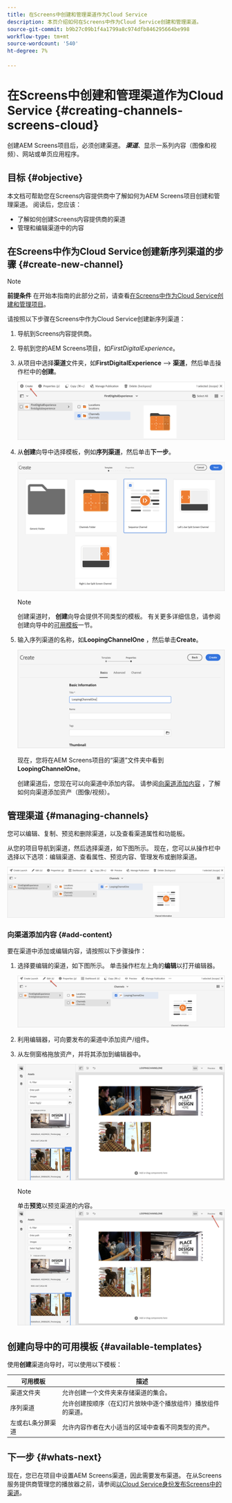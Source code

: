 ```yaml
---
title: 在Screens中创建和管理渠道作为Cloud Service
description: 本页介绍如何在Screens中作为Cloud Service创建和管理渠道。
source-git-commit: b9b27c09b1f4a1799a8c974dfb846295664be998
workflow-type: tm+mt
source-wordcount: '540'
ht-degree: 7%

---
```



# 在Screens中创建和管理渠道作为Cloud Service {#creating-channels-screens-cloud}

创建AEM Screens项目后，必须创建渠道。
***渠道***、显示一系列内容（图像和视频）、网站或单页应用程序。

## 目标 {#objective}

本文档可帮助您在Screens内容提供商中了解如何为AEM Screens项目创建和管理渠道。 阅读后，您应该：

* 了解如何创建Screens内容提供商的渠道
* 管理和编辑渠道中的内容

## 在Screens中作为Cloud Service创建新序列渠道的步骤 {#create-new-channel}

>[!NOTE]
>**前提条件**
>在开始本指南的此部分之前，请查看[在Screens中作为Cloud Service创建和管理项目](/help/screens-cloud/creating-content/creating-projects-screens-cloud.md)。

请按照以下步骤在Screens中作为Cloud Service创建新序列渠道：

1. 导航到Screens内容提供商。

1. 导航到您的AEM Screens项目，如&#x200B;*FirstDigitalExperience*。

1. 从项目中选择&#x200B;**渠道**&#x200B;文件夹，如&#x200B;**FirstDigitalExperience** —> **渠道**，然后单击操作栏中的&#x200B;**创建**。

   ![](/help/screens-cloud/assets/create-content/channel-create1.png)

1. 从&#x200B;**创建**&#x200B;向导中选择模板，例如&#x200B;**序列渠道**，然后单击&#x200B;**下一步**。

   ![](/help/screens-cloud/assets/create-content/channel-create2.png)
   >[!NOTE]
   > 创建渠道时， **创建**&#x200B;向导会提供不同类型的模板。 有关更多详细信息，请参阅创建向导中的[可用模板](#available-templates)一节。

1. 输入序列渠道的名称，如&#x200B;**LoopingChannelOne** ，然后单击&#x200B;**Create**。

   ![](/help/screens-cloud/assets/create-content/channel-create3.png)

   现在，您将在AEM Screens项目的“渠道”文件夹中看到&#x200B;**LoopingChannelOne**。

   创建渠道后，您现在可以向渠道中添加内容。 请参阅[向渠道添加内容](#add-content) ，了解如何向渠道添加资产（图像/视频）。

## 管理渠道 {#managing-channels}

您可以编辑、复制、预览和删除渠道，以及查看渠道属性和功能板。

从您的项目导航到渠道，然后选择渠道，如下图所示。 现在，您可以从操作栏中选择以下选项：编辑渠道、查看属性、预览内容、管理发布或删除渠道。

![](/help/screens-cloud/assets/create-content/channelprop1.png)

### 向渠道添加内容 {#add-content}

要在渠道中添加或编辑内容，请按照以下步骤操作：

1. 选择要编辑的渠道，如下图所示。 单击操作栏左上角的&#x200B;**编辑**&#x200B;以打开编辑器。

   ![](/help/screens-cloud/assets/create-content/edit-channel1.png)

1. 利用编辑器，可向要发布的渠道中添加资产/组件。

1. 从左侧窗格拖放资产，并将其添加到编辑器中。

   ![](/help/screens-cloud/assets/create-content/edit-channel2.png)

   >[!NOTE]
   >单击&#x200B;**预览**以预览渠道的内容。
   >![](/help/screens-cloud/assets/create-content/edit-channelpreview.png)

## 创建向导中的可用模板 {#available-templates}

使用&#x200B;**创建**&#x200B;渠道向导时，可以使用以下模板：

| 可用模板 | 描述 |
|--- |--- |
| 渠道文件夹 | 允许创建一个文件夹来存储渠道的集合。 |
| 序列渠道 | 允许创建按顺序（在幻灯片放映中逐个播放组件）播放组件的渠道。 |
| 左或右L条分屏渠道 | 允许内容作者在大小适当的区域中查看不同类型的资产。 |


## 下一步 {#whats-next}

现在，您已在项目中设置AEM Screens渠道，因此需要发布渠道。 在从Screens服务提供商管理您的播放器之前，请参阅[以Cloud Service身份发布Screens中的渠道](/help/screens-cloud/creating-content/manage-publish.md)。